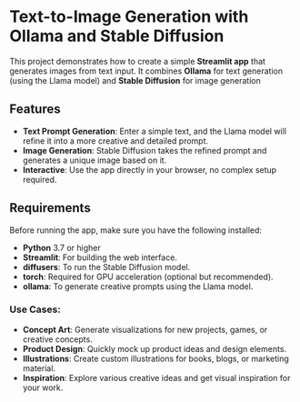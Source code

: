 # Text-to-Image Generation with Ollama and Stable Diffusion


This project demonstrates how to create a simple **Streamlit app** that generates images from text input. It combines **Ollama** for text generation (using the Llama model) and **Stable Diffusion** for image generation


##  Features
- **Text Prompt Generation**: Enter a simple text, and the Llama model will refine it into a more creative and detailed prompt.
- **Image Generation**: Stable Diffusion takes the refined prompt and generates a unique image based on it.
- **Interactive**: Use the app directly in your browser, no complex setup required.

##  Requirements
Before running the app, make sure you have the following installed:

- **Python** 3.7 or higher
- **Streamlit**: For building the web interface.
- **diffusers**: To run the Stable Diffusion model.
- **torch**: Required for GPU acceleration (optional but recommended).
- **ollama**: To generate creative prompts using the Llama model.

### Use Cases:
- **Concept Art**: Generate visualizations for new projects, games, or creative concepts.
- **Product Design**: Quickly mock up product ideas and design elements.
- **Illustrations**: Create custom illustrations for books, blogs, or marketing material.
- **Inspiration**: Explore various creative ideas and get visual inspiration for your work.



